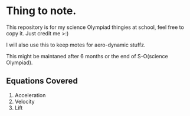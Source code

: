 # Thing to note.
This repository is for my science Olympiad thingies at school, feel free to copy it. Just credit me >:)

I will also use this to keep motes for aero-dynamic stuffz.

This might be maintaned after 6 months or the end of S-O(science Olympiad).

## Equations Covered
1. Acceleration
2. Velocity
3. Lift
